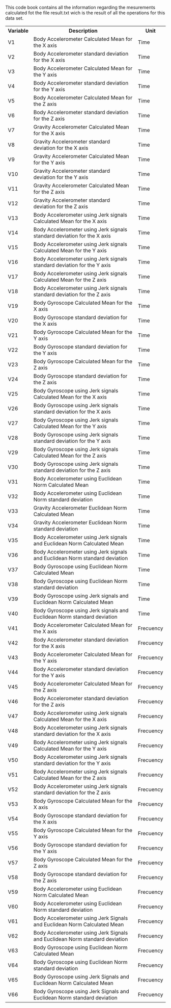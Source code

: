 This code book contains all the information regarding the mesurements calculated fot the file result.txt
wich is the result of all the operations for this data set.

<table>
	<tr>
		<th>Variable</th>
		<th>Description</th>
		<th>Unit</th>
	</tr>
<tr><td>V1</td><td> Body Accelerometer Calculated Mean for the X axis</td><td> Time</td></tr>
<tr><td>V2</td><td> Body Accelerometer standard deviation for the X axis</td><td> Time</td></tr>
<tr><td>V3</td><td> Body Accelerometer Calculated Mean for the Y axis</td><td> Time</td></tr>
<tr><td>V4</td><td> Body Accelerometer standard deviation for the Y axis</td><td> Time</td></tr>
<tr><td>V5</td><td> Body Accelerometer Calculated Mean for the Z axis</td><td> Time</td></tr>
<tr><td>V6</td><td> Body Accelerometer standard deviation for the Z axis</td><td> Time</td></tr>
<tr><td>V7</td><td> Gravity Accelerometer Calculated Mean for the X axis</td><td> Time</td></tr>
<tr><td>V8</td><td> Gravity Accelerometer standard deviation for the X axis</td><td> Time</td></tr>
<tr><td>V9</td><td> Gravity Accelerometer Calculated Mean for the Y axis</td><td> Time</td></tr>
<tr><td>V10</td><td> Gravity Accelerometer standard deviation for the Y axis</td><td> Time</td></tr>
<tr><td>V11</td><td> Gravity Accelerometer Calculated Mean for the Z axis</td><td> Time</td></tr>
<tr><td>V12</td><td> Gravity Accelerometer standard deviation for the Z axis</td><td> Time</td></tr>
<tr><td>V13</td><td> Body Accelerometer using Jerk signals Calculated Mean for the X axis</td><td> Time</td></tr>
<tr><td>V14</td><td> Body Accelerometer using Jerk signals standard deviation for the X axis</td><td> Time</td></tr>
<tr><td>V15</td><td> Body Accelerometer using Jerk signals Calculated Mean for the Y axis</td><td> Time</td></tr>
<tr><td>V16</td><td> Body Accelerometer using Jerk signals standard deviation for the Y axis</td><td> Time</td></tr>
<tr><td>V17</td><td> Body Accelerometer using Jerk signals Calculated Mean for the Z axis</td><td> Time</td></tr>
<tr><td>V18</td><td> Body Accelerometer using Jerk signals standard deviation for the Z axis</td><td> Time</td></tr>
<tr><td>V19</td><td> Body Gyroscope Calculated Mean for the X axis</td><td> Time</td></tr>
<tr><td>V20</td><td> Body Gyroscope standard deviation for the X axis</td><td> Time</td></tr>
<tr><td>V21</td><td> Body Gyroscope Calculated Mean for the Y axis</td><td> Time</td></tr>
<tr><td>V22</td><td> Body Gyroscope standard deviation for the Y axis</td><td> Time</td></tr>
<tr><td>V23</td><td> Body Gyroscope Calculated Mean for the Z axis</td><td> Time</td></tr>
<tr><td>V24</td><td> Body Gyroscope standard deviation for the Z axis</td><td> Time</td></tr>
<tr><td>V25</td><td> Body Gyroscope using Jerk signals Calculated Mean for the X axis</td><td> Time</td></tr>
<tr><td>V26</td><td> Body Gyroscope using Jerk signals standard deviation for the X axis</td><td> Time</td></tr>
<tr><td>V27</td><td> Body Gyroscope using Jerk signals Calculated Mean for the Y axis</td><td> Time</td></tr>
<tr><td>V28</td><td> Body Gyroscope using Jerk signals standard deviation for the Y axis</td><td> Time</td></tr>
<tr><td>V29</td><td> Body Gyroscope using Jerk signals Calculated Mean for the Z axis</td><td> Time</td></tr>
<tr><td>V30</td><td> Body Gyroscope using Jerk signals standard deviation for the Z axis</td><td> Time</td></tr>
<tr><td>V31</td><td> Body Accelerometer using Euclidean Norm Calculated Mean</td><td> Time</td></tr>
<tr><td>V32</td><td> Body Accelerometer using Euclidean Norm standard deviation</td><td> Time</td></tr>
<tr><td>V33</td><td> Gravity Accelerometer Euclidean Norm Calculated Mean</td><td> Time</td></tr>
<tr><td>V34</td><td> Gravity Accelerometer Euclidean Norm standard deviation</td><td> Time</td></tr>
<tr><td>V35</td><td> Body Accelerometer using Jerk signals and Euclidean Norm Calculated Mean</td><td> Time</td></tr>
<tr><td>V36</td><td> Body Accelerometer using Jerk signals and Euclidean Norm standard deviation</td><td> Time</td></tr>
<tr><td>V37</td><td> Body Gyroscope using Euclidean Norm Calculated Mean</td><td> Time</td></tr>
<tr><td>V38</td><td> Body Gyroscope using Euclidean Norm standard deviation</td><td> Time</td></tr>
<tr><td>V39</td><td> Body Gyroscope using Jerk signals and Euclidean Norm Calculated Mean</td><td> Time</td></tr>
<tr><td>V40</td><td> Body Gyroscope using Jerk signals and Euclidean Norm standard deviation</td><td> Time</td></tr>
<tr><td>V41</td><td> Body Accelerometer Calculated Mean for the X axis</td><td> Frecuency</td></tr>
<tr><td>V42</td><td> Body Accelerometer standard deviation for the X axis</td><td> Frecuency</td></tr>
<tr><td>V43</td><td> Body Accelerometer Calculated Mean for the Y axis</td><td> Frecuency</td></tr>
<tr><td>V44</td><td> Body Accelerometer standard deviation for the Y axis</td><td> Frecuency</td></tr>
<tr><td>V45</td><td> Body Accelerometer Calculated Mean for the Z axis</td><td> Frecuency</td></tr>
<tr><td>V46</td><td> Body Accelerometer standard deviation for the Z axis</td><td> Frecuency</td></tr>
<tr><td>V47</td><td> Body Accelerometer using Jerk signals Calculated Mean for the X axis</td><td> Frecuency</td></tr>
<tr><td>V48</td><td> Body Accelerometer using Jerk signals standard deviation for the X axis</td><td> Frecuency</td></tr>
<tr><td>V49</td><td> Body Accelerometer using Jerk signals Calculated Mean for the Y axis</td><td> Frecuency</td></tr>
<tr><td>V50</td><td> Body Accelerometer using Jerk signals standard deviation for the Y axis</td><td> Frecuency</td></tr>
<tr><td>V51</td><td> Body Accelerometer using Jerk signals Calculated Mean for the Z axis</td><td> Frecuency</td></tr>
<tr><td>V52</td><td> Body Accelerometer using Jerk signals standard deviation for the Z axis</td><td> Frecuency</td></tr>
<tr><td>V53</td><td> Body Gyroscope Calculated Mean for the X axis</td><td> Frecuency</td></tr>
<tr><td>V54</td><td> Body Gyroscope standard deviation for the X axis</td><td> Frecuency</td></tr>
<tr><td>V55</td><td> Body Gyroscope Calculated Mean for the Y axis</td><td> Frecuency</td></tr>
<tr><td>V56</td><td> Body Gyroscope standard deviation for the Y axis</td><td> Frecuency</td></tr>
<tr><td>V57</td><td> Body Gyroscope Calculated Mean for the Z axis</td><td> Frecuency</td></tr>
<tr><td>V58</td><td> Body Gyroscope standard deviation for the Z axis</td><td> Frecuency</td></tr>
<tr><td>V59</td><td> Body Accelerometer using Euclidean Norm Calculated Mean</td><td> Frecuency</td></tr>
<tr><td>V60</td><td> Body Accelerometer using Euclidean Norm standard deviation</td><td> Frecuency</td></tr>
<tr><td>V61</td><td> Body Accelerometer using Jerk Signals and Euclidean Norm Calculated Mean</td><td> Frecuency</td></tr>
<tr><td>V62</td><td> Body Accelerometer using Jerk Signals and Euclidean Norm standard deviation</td><td> Frecuency</td></tr>
<tr><td>V63</td><td> Body Gyroscope using Euclidean Norm Calculated Mean</td><td> Frecuency</td></tr>
<tr><td>V64</td><td> Body Gyroscope using Euclidean Norm standard deviation</td><td> Frecuency</td></tr>
<tr><td>V65</td><td> Body Gyroscope using Jerk Signals and Euclidean Norm Calculated Mean</td><td> Frecuency</td></tr>
<tr><td>V66</td><td> Body Gyroscope using Jerk Signals and Euclidean Norm standard deviation</td><td> Frecuency</td></tr>	
</table>